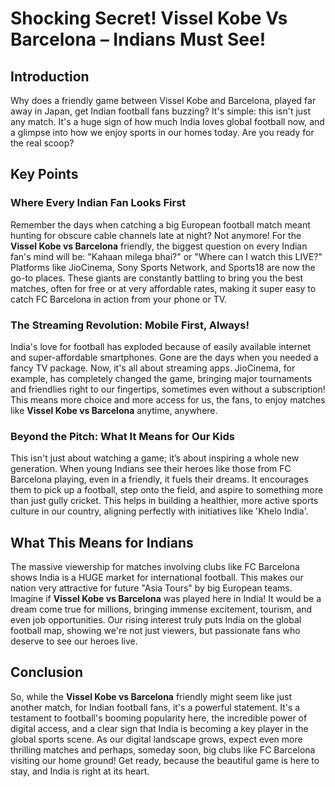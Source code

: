 # Shocking Secret! Vissel Kobe Vs Barcelona – Indians Must See!

## Introduction
Why does a friendly game between Vissel Kobe and Barcelona, played far away in Japan, get Indian football fans buzzing? It's simple: this isn't just any match. It's a huge sign of how much India loves global football now, and a glimpse into how we enjoy sports in our homes today. Are you ready for the real scoop?

## Key Points

### Where Every Indian Fan Looks First
Remember the days when catching a big European football match meant hunting for obscure cable channels late at night? Not anymore! For the **Vissel Kobe vs Barcelona** friendly, the biggest question on every Indian fan's mind will be: "Kahaan milega bhai?" or "Where can I watch this LIVE?" Platforms like JioCinema, Sony Sports Network, and Sports18 are now the go-to places. These giants are constantly battling to bring you the best matches, often for free or at very affordable rates, making it super easy to catch FC Barcelona in action from your phone or TV.

### The Streaming Revolution: Mobile First, Always!
India's love for football has exploded because of easily available internet and super-affordable smartphones. Gone are the days when you needed a fancy TV package. Now, it's all about streaming apps. JioCinema, for example, has completely changed the game, bringing major tournaments and friendlies right to our fingertips, sometimes even without a subscription! This means more choice and more access for us, the fans, to enjoy matches like **Vissel Kobe vs Barcelona** anytime, anywhere.

### Beyond the Pitch: What It Means for Our Kids
This isn't just about watching a game; it’s about inspiring a whole new generation. When young Indians see their heroes like those from FC Barcelona playing, even in a friendly, it fuels their dreams. It encourages them to pick up a football, step onto the field, and aspire to something more than just gully cricket. This helps in building a healthier, more active sports culture in our country, aligning perfectly with initiatives like 'Khelo India'.

## What This Means for Indians
The massive viewership for matches involving clubs like FC Barcelona shows India is a HUGE market for international football. This makes our nation very attractive for future "Asia Tours" by big European teams. Imagine if **Vissel Kobe vs Barcelona** was played here in India! It would be a dream come true for millions, bringing immense excitement, tourism, and even job opportunities. Our rising interest truly puts India on the global football map, showing we're not just viewers, but passionate fans who deserve to see our heroes live.

## Conclusion
So, while the **Vissel Kobe vs Barcelona** friendly might seem like just another match, for Indian football fans, it's a powerful statement. It's a testament to football's booming popularity here, the incredible power of digital access, and a clear sign that India is becoming a key player in the global sports scene. As our digital landscape grows, expect even more thrilling matches and perhaps, someday soon, big clubs like FC Barcelona visiting our home ground! Get ready, because the beautiful game is here to stay, and India is right at its heart.